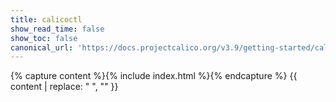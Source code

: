 ```yaml
---
title: calicoctl
show_read_time: false
show_toc: false
canonical_url: 'https://docs.projectcalico.org/v3.9/getting-started/calicoctl/index'
---
```


{% capture content %}{% include index.html %}{% endcapture %}
{{ content | replace: "    ", "" }}